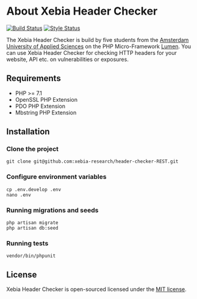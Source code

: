 # About Xebia Header Checker

[![Build Status](https://travis-ci.org/xebia-research/header-checker-REST.svg?branch=develop)](https://travis-ci.org/xebia-research/header-checker-REST)
[![Style Status](https://styleci.io/repos/101330249/shield?branch=develop)](https://styleci.io/repos/101330249)

The Xebia Header Checker is build by five students from the [Amsterdam University of Applied Sciences](https://www.hva.nl/) on the PHP Micro-Framework [Lumen](https://lumen.laravel.com/). You can use Xebia Header Checker for checking HTTP headers for your website, API etc. on vulnerabilities or exposures. 

## Requirements
* PHP >= 7.1
* OpenSSL PHP Extension
* PDO PHP Extension
* Mbstring PHP Extension

## Installation
### Clone the project
```
git clone git@github.com:xebia-research/header-checker-REST.git
```

### Configure environment variables
```
cp .env.develop .env
nano .env
```

### Running migrations and seeds
```
php artisan migrate
php artisan db:seed
```

### Running tests
```
vendor/bin/phpunit
```

## License
Xebia Header Checker is open-sourced licensed under the [MIT license](http://opensource.org/licenses/MIT).
